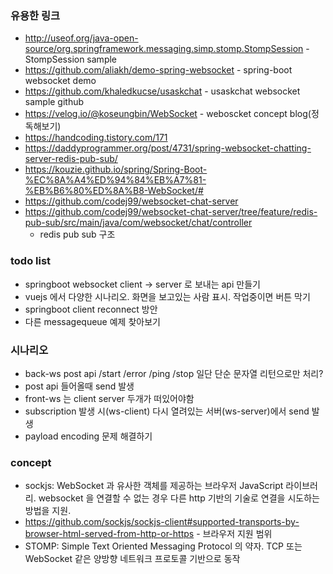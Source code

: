 ### 유용한 링크

- http://useof.org/java-open-source/org.springframework.messaging.simp.stomp.StompSession - StompSession sample
- https://github.com/aliakh/demo-spring-websocket - spring-boot websocket demo
- https://github.com/khaledkucse/usaskchat - usaskchat websocket sample github
- https://velog.io/@koseungbin/WebSocket - weboscket concept blog(정독해보기)
- https://handcoding.tistory.com/171
- https://daddyprogrammer.org/post/4731/spring-websocket-chatting-server-redis-pub-sub/
- https://kouzie.github.io/spring/Spring-Boot-%EC%8A%A4%ED%94%84%EB%A7%81-%EB%B6%80%ED%8A%B8-WebSocket/#
- https://github.com/codej99/websocket-chat-server
- https://github.com/codej99/websocket-chat-server/tree/feature/redis-pub-sub/src/main/java/com/websocket/chat/controller
  - redis pub sub 구조

### todo list

- springboot websocket client -> server 로 보내는 api 만들기
- vuejs 에서 다양한 시나리오. 화면을 보고있는 사람 표시. 작업중이면 버튼 막기
- springboot client reconnect 방안 
- 다른 messagequeue 예제 찾아보기

### 시나리오

- back-ws post api /start /error /ping /stop 일단 단순 문자열 리턴으로만 처리?
- post api 들어올때 send 발생
- front-ws 는 client server 두개가 떠있어야함
- subscription 발생 시(ws-client) 다시 열려있는 서버(ws-server)에서 send 발생
- payload encoding 문제 해결하기

### concept

- sockjs: WebSocket 과 유사한 객체를 제공하는 브라우저 JavaScript 라이브러리. websocket 을 연결할 수 없는 경우 다른 http 기반의 기술로 연결을 시도하는 방법을 지원.
- https://github.com/sockjs/sockjs-client#supported-transports-by-browser-html-served-from-http-or-https - 브라우저 지원 범위
- STOMP: Simple Text Oriented Messaging Protocol 의 약자. TCP 또는 WebSocket 같은 양방향 네트워크 프로토콜 기반으로 동작